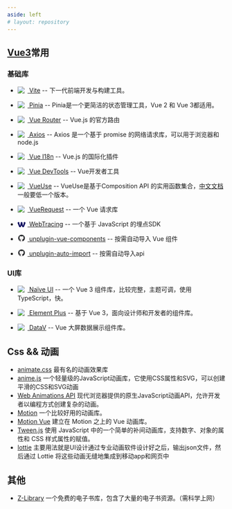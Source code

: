 ```yaml
---
aside: left
# layout: repository
---
```


<style setup>
.icon {
	width: 18px;
	display: inline-block;
	margin: 0px 5px -2px 0;
}
</style>

## [Vue3](https://cn.vuejs.org/)常用

### 基础库

- [<img class="icon" src="https://cn.vitejs.dev/logo.svg"> Vite](https://cn.vitejs.dev/) -- 下一代前端开发与构建工具。

- [<img class="icon" src="https://pinia.vuejs.org/logo.svg"> Pinia](https://pinia.vuejs.org/) -- Pinia是一个更简洁的状态管理工具，Vue 2 和 Vue 3都适用。

- [<img class="icon" src="https://router.vuejs.org/logo.svg"> Vue Router](https://router.vuejs.org/) -- Vue.js 的官方路由

- [<img class="icon" src="https://axios-http.com/assets/favicon.ico"> Axios](https://axios-http.com/zh/) -- Axios 是一个基于 promise 的网络请求库，可以用于浏览器和 node.js

- [<img class="icon" src="https://vue-i18n.intlify.dev/vue-i18n-logo.svg"> Vue I18n](https://vue-i18n.intlify.dev/) -- Vue.js 的国际化插件

- [<img class="icon" src="https://devtools-next.vuejs.org/logo.svg"> Vue DevTools](https://devtools-next.vuejs.org/) -- Vue开发者工具

- [<img class="icon" src="https://vueuse.org/favicon.svg"> VueUse](https://vueuse.org/) -- VueUse是基于Composition API 的实用函数集合，[中文文档](https://vueuse.nodejs.cn/)一般要低一个版本。

- [<img class="icon" src="https://www.attojs.com/logo@100px.png"> VueRequest](https://www.attojs.com/) -- 一个 Vue 请求库

- [<img class="icon" src="https://raw.githubusercontent.com/M-cheng-web/image-provider/main/web-tracing/logo.7k1jidnhjr40.svg"> WebTracing](https://m-cheng-web.github.io/web-tracing/) -- 一个基于 JavaScript 的埋点SDK

- [<img class="icon" src="/img/github.png"> unplugin-vue-components](https://github.com/unplugin/unplugin-vue-components#readme) -- 按需自动导入 Vue 组件

- [<img class="icon" src="/img/github.png"> unplugin-auto-import](https://github.com/unplugin/unplugin-auto-import#readme) -- 按需自动导入api

### UI库
- [<img class="icon" src="https://www.naiveui.com/assets/naivelogo-BdDVTUmz.svg"> Naïve UI](https://www.naiveui.com/zh-CN/dark) -- 一个 Vue 3 组件库，比较完整，主题可调，使用 TypeScript，快。

- [<img class="icon" src="https://element-plus.org/images/element-plus-logo-small.svg"> Element Plus](https://element-plus.org/zh-CN/#/zh-CN) -- 基于 Vue 3，面向设计师和开发者的组件库。

- [<img class="icon" src="http://datav.jiaminghi.com/favicon.ico"> DataV](https://datav-vue3.jiaminghi.com/) -- Vue 大屏数据展示组件库。


## Css && 动画

- [animate.css](https://animate.style/) 最有名的动画效果库
- [anime.js](https://animejs.com/documentation/#cssSelector) 一个轻量级的JavaScript动画库，它使用CSS属性和SVG，可以创建平滑的CSS和SVG动画
- [Web Animations API](https://developer.mozilla.org/zh-CN/docs/Web/API/Web_Animations_API) 现代浏览器提供的原生JavaScript动画API，允许开发者以编程方式创建复杂的动画。
- [Motion](https://motion.dev/) 一个比较好用的动画库。
- [Motion Vue](https://motion.seacoly.me/) 建立在 Motion 之上的 Vue 动画库。
- [Tween.js](https://github.com/tweenjs/tween.js) 使用 JavaScript 中的一个简单的补间动画库，支持数字、对象的属性和 CSS 样式属性的赋值。
- [lottie](https://github.com/airbnb/lottie?tab=readme-ov-file) 主要用法就是UI设计通过专业动画软件设计好之后，输出json文件，然后通过 Lottie 将这些动画无缝地集成到移动app和网页中


## 其他

- [Z-Library](https://zh.z-lib.gs/) 一个免费的电子书库，包含了大量的电子书资源。（需科学上网）